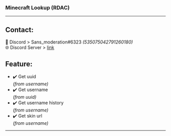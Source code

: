### Minecraft Lookup (RDAC) 

-------------
  
## __Contact:__  
📩 Discord > Sans_moderation#6323 *(535075042791260180)*  
🌐 Discord Server > [link](https://discord.gg/KnekBfkEM5)
## __Feature:__  

* ✔️ Get uuid  
*(from username)*
*  ✔️ Get username  
*(from uuid)*
*  ✔️ Get username history  
*(from username)*
*  ✔️ Get skin url  
*(from username)*

-------------